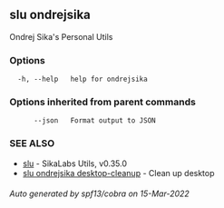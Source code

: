 ## slu ondrejsika

Ondrej Sika's Personal Utils

### Options

```
  -h, --help   help for ondrejsika
```

### Options inherited from parent commands

```
      --json   Format output to JSON
```

### SEE ALSO

* [slu](slu.md)	 - SikaLabs Utils, v0.35.0
* [slu ondrejsika desktop-cleanup](slu_ondrejsika_desktop-cleanup.md)	 - Clean up desktop

###### Auto generated by spf13/cobra on 15-Mar-2022

